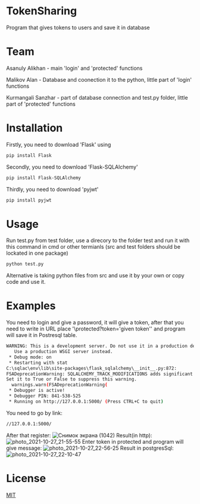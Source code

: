 # TokenSharing
Program that gives tokens to users and save it in database

# Team
Asanuly Alikhan - main 'login' and 'protected' functions 

Malikov Alan - Database and coonection it to the python, little part of 'login' functions

Kurmangali Sanzhar - part of database connection and test.py folder, little part of 'protected' functions

# Installation
Firstly, you need to download 'Flask' 
using
```bash
pip install Flask
```
Secondly, you need to download 'Flask-SQLAlchemy' 
```bash
pip install Flask-SQLAlchemy
```
Thirdly, you need to download 'pyjwt'
```bash
pip install pyjwt
```
# Usage
Run test.py from test folder, use a direcory to the folder test and run it with this command in cmd or other termianls (src and test folders should be lockated in one package)
``` bash
python test.py
```
Alternative is taking python files from src and use it by your own or copy code and use it. 
# Examples
You need to login and give a password, it will give a token, after that you need to write in URL place '\protected?token='given token'' and program will save it in Postresql table.

``` bash
WARNING: This is a development server. Do not use it in a production deployment.
   Use a production WSGI server instead.
 * Debug mode: on
 * Restarting with stat
C:\sqlac\env\lib\site-packages\flask_sqlalchemy\__init__.py:872: 
FSADeprecationWarning: SQLALCHEMY_TRACK_MODIFICATIONS adds significant overhead and will be disabled by default in the future.  
Set it to True or False to suppress this warning.
  warnings.warn(FSADeprecationWarning(
 * Debugger is active!
 * Debugger PIN: 841-538-525
 * Running on http://127.0.0.1:5000/ (Press CTRL+C to quit)
```
You need to go by link: 
``` bash
//127.0.0.1:5000/
```
After that register:
![Снимок экрана (1042)](https://user-images.githubusercontent.com/77801087/139111440-fb8c4fd8-82e5-472c-8199-53c6c4701f23.png)
Result(in http):
![photo_2021-10-27_21-55-55](https://user-images.githubusercontent.com/77801087/139102967-ff638160-6371-4917-9571-d362d69ac5a5.jpg)
Enter token in protected and program will give message:
![photo_2021-10-27_22-56-25](https://user-images.githubusercontent.com/77801087/139112145-4ec1fa2c-4ecb-45f5-b460-682603ff7018.jpg)
Result in postgresSql:
![photo_2021-10-27_22-10-47](https://user-images.githubusercontent.com/77801087/139105073-5ded2bef-e028-4c88-9318-6674f3ee8dbe.jpg)

# License
[MIT](https://choosealicense.com/licenses/mit/)
